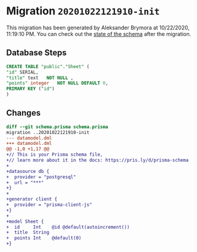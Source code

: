 # Migration `20201022121910-init`

This migration has been generated by Aleksander Brymora at 10/22/2020, 11:19:10 PM.
You can check out the [state of the schema](./schema.prisma) after the migration.

## Database Steps

```sql
CREATE TABLE "public"."Sheet" (
"id" SERIAL,
"title" text   NOT NULL ,
"points" integer   NOT NULL DEFAULT 0,
PRIMARY KEY ("id")
)
```

## Changes

```diff
diff --git schema.prisma schema.prisma
migration ..20201022121910-init
--- datamodel.dml
+++ datamodel.dml
@@ -1,0 +1,17 @@
+// This is your Prisma schema file,
+// learn more about it in the docs: https://pris.ly/d/prisma-schema
+
+datasource db {
+  provider = "postgresql"
+  url = "***"
+}
+
+generator client {
+  provider = "prisma-client-js"
+}
+
+model Sheet {
+  id     Int    @id @default(autoincrement())
+  title  String
+  points Int    @default(0)
+}
```


